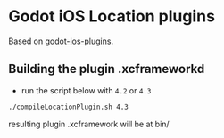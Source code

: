 # Godot iOS Location plugins

<!-- [`master` branch](https://github.com/godotengine/godot-ios-plugins/tree/master) is the current development branch and can introduce breaking changes to plugin's public interface.
[`3.3` branch](https://github.com/godotengine/godot-ios-plugins/tree/3.3)'s aim is to provide same public interface as it was before the switch to new iOS plugin system. -->

Based on [godot-ios-plugins](https://github.com/godotengine/godot-ios-plugins?tab=readme-ov-file).

## Building the plugin .xcframeworkd

- run the script below with `4.2` or `4.3`

```bash
./compileLocationPlugin.sh 4.3
```

resulting plugin .xcframework will be at bin/


